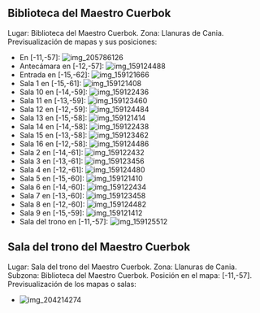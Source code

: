 ## Biblioteca del Maestro Cuerbok
Lugar: Biblioteca del Maestro Cuerbok.
Zona: Llanuras de Cania.
Previsualización de mapas y sus posiciones:
- En [-11,-57]: ![img_205786126](https://media.discordapp.net/attachments/1115311447145193482/1115347923660709928/205786126.jpg)
- Antecámara en [-12,-57]: ![img_159124488](https://media.discordapp.net/attachments/1115311447145193482/1115331616009637988/159124488.jpg)
- Entrada en [-15,-62]: ![img_159121666](https://media.discordapp.net/attachments/1115311447145193482/1115331566302920866/159121666.jpg)
- Sala 1 en [-15,-61]: ![img_159121408](https://media.discordapp.net/attachments/1115311447145193482/1115331538545033247/159121408.jpg)
- Sala 10 en [-14,-59]: ![img_159122436](https://media.discordapp.net/attachments/1115311447145193482/1115331572460167368/159122436.jpg)
- Sala 11 en [-13,-59]: ![img_159123460](https://media.discordapp.net/attachments/1115311447145193482/1115331583361163375/159123460.jpg)
- Sala 12 en [-12,-59]: ![img_159124484](https://media.discordapp.net/attachments/1115311447145193482/1115331612356382861/159124484.jpg)
- Sala 13 en [-15,-58]: ![img_159121414](https://media.discordapp.net/attachments/1115311447145193482/1115331543565607003/159121414.jpg)
- Sala 14 en [-14,-58]: ![img_159122438](https://media.discordapp.net/attachments/1115311447145193482/1115331574116909119/159122438.jpg)
- Sala 15 en [-13,-58]: ![img_159123462](https://media.discordapp.net/attachments/1115311447145193482/1115331585747734559/159123462.jpg)
- Sala 16 en [-12,-58]: ![img_159124486](https://media.discordapp.net/attachments/1115311447145193482/1115331614097035354/159124486.jpg)
- Sala 2 en [-14,-61]: ![img_159122432](https://media.discordapp.net/attachments/1115311447145193482/1115331569167638609/159122432.jpg)
- Sala 3 en [-13,-61]: ![img_159123456](https://media.discordapp.net/attachments/1115311447145193482/1115331576092442706/159123456.jpg)
- Sala 4 en [-12,-61]: ![img_159124480](https://media.discordapp.net/attachments/1115311447145193482/1115331606966698125/159124480.jpg)
- Sala 5 en [-15,-60]: ![img_159121410](https://media.discordapp.net/attachments/1115311447145193482/1115331540218544198/159121410.jpg)
- Sala 6 en [-14,-60]: ![img_159122434](https://media.discordapp.net/attachments/1115311447145193482/1115331570853761084/159122434.jpg)
- Sala 7 en [-13,-60]: ![img_159123458](https://media.discordapp.net/attachments/1115311447145193482/1115331581054300232/159123458.jpg)
- Sala 8 en [-12,-60]: ![img_159124482](https://media.discordapp.net/attachments/1115311447145193482/1115331610670289036/159124482.jpg)
- Sala 9 en [-15,-59]: ![img_159121412](https://media.discordapp.net/attachments/1115311447145193482/1115331541946609764/159121412.jpg)
- Sala del trono en [-11,-57]: ![img_159125512](https://media.discordapp.net/attachments/1115311447145193482/1115331617578295396/159125512.jpg)

## Sala del trono del Maestro Cuerbok
Lugar: Sala del trono del Maestro Cuerbok.
Zona: Llanuras de Cania.
Subzona: Biblioteca del Maestro Cuerbok.
Posición en el mapa: [-11,-57].
Previsualización de los mapas o salas:
- ![img_204214274](https://media.discordapp.net/attachments/1115311447145193482/1115347254484684841/204214274.jpg)